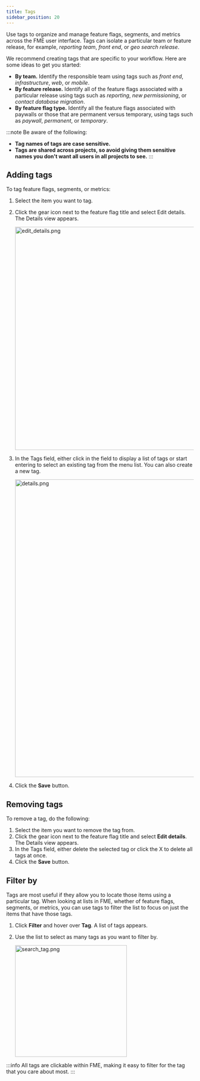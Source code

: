 ```yaml
---
title: Tags
sidebar_position: 20
---
```


Use tags to organize and manage feature flags, segments, and metrics across the FME user interface. Tags can isolate a particular team or feature release, for example, _reporting team_, _front end_, or _geo search release_.

We recommend creating tags that are specific to your workflow. Here are some ideas to get you started: 

* **By team.** Identify the responsible team using tags such as _front end_, _infrastructure_, _web_, or _mobile_.
* **By feature release.** Identify all of the feature flags associated with a particular release using tags such as _reporting_, _new permissioning_, or _contact database migration_.
* **By feature flag type.** Identify all the feature flags associated with paywalls or those that are permanent versus temporary, using tags such as _paywall_, _permanent_, or _temporary_.

:::note
Be aware of the following:

* **Tag names of tags are case sensitive.**
* **Tags are shared across projects, so avoid giving them sensitive names you don't want all users in all projects to see.**
:::

## Adding tags
 
To tag feature flags, segments, or metrics: 

1. Select the item you want to tag. 
2. Click the gear icon next to the feature flag title and select Edit details. The Details view appears.

   <img src="https://help.split.io/hc/article_attachments/15700952699277" alt="edit_details.png" width="600" />

3. In the Tags field, either click in the field to display a list of tags or start entering to select an existing tag from the menu list. You can also create a new tag.

   <img src="https://help.split.io/hc/article_attachments/15629816804621" alt="details.png" width="800" />

4. Click the **Save** button.

## Removing tags

To remove a tag, do the following:

1. Select the item you want to remove the tag from.
2. Click the gear icon next to the feature flag title and select **Edit details**. The Details view appears.
3. In the Tags field, either delete the selected tag or click the X to delete all tags at once.
4. Click the **Save** button.

## Filter by
 
Tags are most useful if they allow you to locate those items using a particular tag. When looking at lists in FME, whether of feature flags, segments, or metrics, you can use tags to filter the list to focus on just the items that have those tags.

1. Click **Filter** and hover over **Tag**. A list of tags appears.
2. Use the list to select as many tags as you want to filter by.

   <img src="https://help.split.io/hc/article_attachments/15667377072781" alt="search_tag.png" width="300" />

:::info
All tags are clickable within FME, making it easy to filter for the tag that you care about most. 
:::